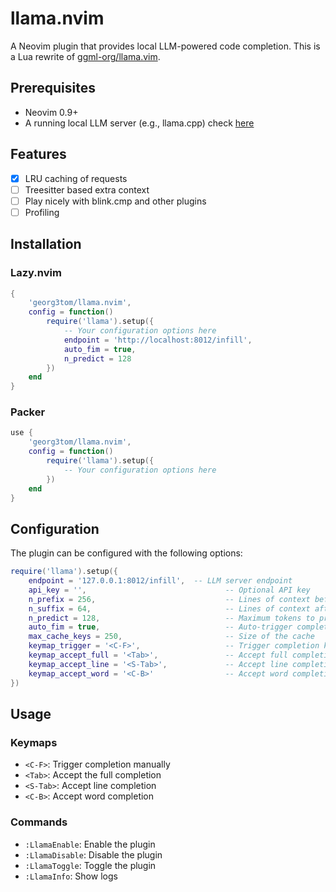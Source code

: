 # llama.nvim

A Neovim plugin that provides local LLM-powered code completion. This is a Lua rewrite of [ggml-org/llama.vim](https://github.com/ggml-org/llama.vim).

## Prerequisites

- Neovim 0.9+
- A running local LLM server (e.g., llama.cpp) check [here](https://github.com/ggml-org/llama.vim?tab=readme-ov-file#llamacpp-setup)

## Features

- [x] LRU caching of requests
- [ ] Treesitter based extra context
- [ ] Play nicely with blink.cmp and other plugins
- [ ] Profiling

## Installation

### Lazy.nvim

```lua
{
    'georg3tom/llama.nvim',
    config = function()
        require('llama').setup({
            -- Your configuration options here
            endpoint = 'http://localhost:8012/infill',
            auto_fim = true,
            n_predict = 128
        })
    end
}
```

### Packer

```lua
use {
    'georg3tom/llama.nvim',
    config = function()
        require('llama').setup({
            -- Your configuration options here
        })
    end
}
```

## Configuration

The plugin can be configured with the following options:

```lua
require('llama').setup({
    endpoint = '127.0.0.1:8012/infill',  -- LLM server endpoint
    api_key = '',                               -- Optional API key
    n_prefix = 256,                             -- Lines of context before cursor
    n_suffix = 64,                              -- Lines of context after cursor
    n_predict = 128,                            -- Maximum tokens to predict
    auto_fim = true,                            -- Auto-trigger completion
    max_cache_keys = 250,                       -- Size of the cache
    keymap_trigger = '<C-F>',                   -- Trigger completion keymap
    keymap_accept_full = '<Tab>',               -- Accept full completion
    keymap_accept_line = '<S-Tab>',             -- Accept line completion
    keymap_accept_word = '<C-B>'                -- Accept word completion
})
```

## Usage

### Keymaps

- `<C-F>`: Trigger completion manually
- `<Tab>`: Accept the full completion
- `<S-Tab>`: Accept line completion
- `<C-B>`: Accept word completion

### Commands

- `:LlamaEnable`: Enable the plugin
- `:LlamaDisable`: Disable the plugin
- `:LlamaToggle`: Toggle the plugin
- `:LlamaInfo`: Show logs
